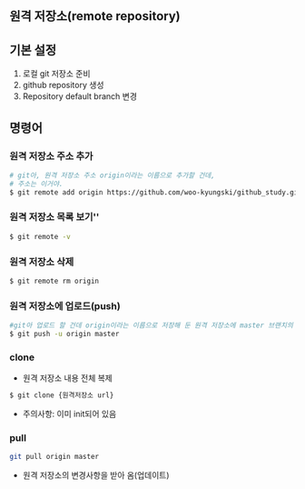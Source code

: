 ## 원격 저장소(remote repository)

## 기본 설정

1. 로컬 git 저장소 준비
2. github repository 생성
3. Repository default branch 변경



## 명령어

### 원격 저장소 주소 추가

```bash
# git아, 원격 저장소 주소 origin이라는 이름으로 추가할 건데, 
# 주소는 이거야.
$ git remote add origin https://github.com/woo-kyungski/github_study.git
```



### 원격 저장소 목록 보기''

```bash
$ git remote -v
```



### 원격 저장소 삭제

```bash
$ git remote rm origin
```



### 원격 저장소에 업로드(push)

```bash
#git아 업로드 할 건데 origin이라는 이름으로 저장해 둔 원격 저장소에 master 브랜치의 commit 내역들을 업로드 할 거야.
$ git push -u origin master
```



### clone

- 원격 저장소 내용 전체 복제

```bash
$ git clone {원격저장소 url}
```

- 주의사항: 이미 init되어 있음



### pull

```bash
git pull origin master
```

- 원격 저장소의 변경사항을 받아 옴(업데이트)
